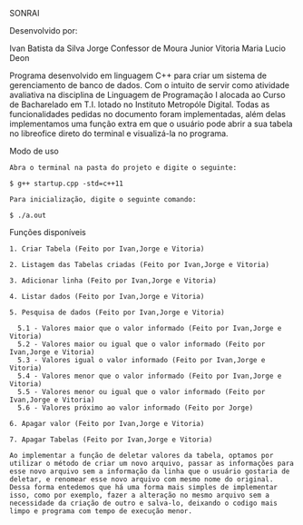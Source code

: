 SONRAI

Desenvolvido por:

Ivan Batista da Silva
Jorge Confessor de Moura Junior
Vitoria Maria Lucio Deon  
	
Programa desenvolvido em linguagem C++ para criar um sistema de gerenciamento de banco de dados. Com o intuito de servir como atividade avaliativa na disciplina de Linguagem de Programação I alocada ao Curso de Bacharelado em T.I. lotado no Instituto Metropóle Digital. Todas as funcionalidades pedidas no documento foram implementadas, além delas implementamos uma função extra em que o usuário pode abrir a sua tabela no libreofice direto do terminal e visualizá-la no programa.  


Modo de uso

	Abra o terminal na pasta do projeto e digite o seguinte:

	$ g++ startup.cpp -std=c++11
	
	Para inicialização, digite o seguinte comando:

	$ ./a.out

Funções disponíveis

	1. Criar Tabela (Feito por Ivan,Jorge e Vitoria)

	2. Listagem das Tabelas criadas (Feito por Ivan,Jorge e Vitoria)

	3. Adicionar linha (Feito por Ivan,Jorge e Vitoria)

	4. Listar dados (Feito por Ivan,Jorge e Vitoria)

	5. Pesquisa de dados (Feito por Ivan,Jorge e Vitoria)

	  5.1 - Valores maior que o valor informado (Feito por Ivan,Jorge e Vitoria) 
	  5.2 - Valores maior ou igual que o valor informado (Feito por Ivan,Jorge e Vitoria) 
	  5.3 - Valores igual o valor informado (Feito por Ivan,Jorge e Vitoria) 
	  5.4 - Valores menor que o valor informado (Feito por Ivan,Jorge e Vitoria) 
	  5.5 - Valores menor ou igual que o valor informado (Feito por Ivan,Jorge e Vitoria) 
	  5.6 - Valores próximo ao valor informado (Feito por Jorge)
	 
	6. Apagar valor (Feito por Ivan,Jorge e Vitoria)

	7. Apagar Tabelas (Feito por Ivan,Jorge e Vitoria)

	Ao implementar a função de deletar valores da tabela, optamos por utilizar o método de criar um novo arquivo, passar as informações para esse novo arquivo sem a informação da linha que o usuário gostaria de deletar, e renomear esse novo arquivo com mesmo nome do original. Dessa forma entedemos que há uma forma mais simples de implementar isso, como por exemplo, fazer a alteração no mesmo arquivo sem a necessidade da criação de outro e salva-lo, deixando o codigo mais limpo e programa com tempo de execução menor. 

